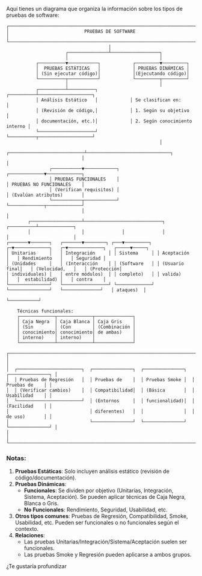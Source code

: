 Aquí tienes un diagrama que organiza la información sobre los tipos de pruebas de software:

```
┌───────────────────────────────────────────────────────────────────────────────┐
│                            PRUEBAS DE SOFTWARE                                │
└───────────────────────────────────────────────────────────────────────────────┘
                                      │
                      ┌───────────────┴──────────────────┐
                      │                                  │
           ┌──────────▼───────────┐            ┌─────────▼─────────┐
           │  PRUEBAS ESTÁTICAS   │            │ PRUEBAS DINÁMICAS │
           │ (Sin ejecutar código)│            │(Ejecutando código)│
           └──────────┬───────────┘            └─────────┬─────────┘
                      │                                  │
           ┌──────────┴──────────┐            ┌──────────┴────────────────────┐
           │ Análisis Estático   │            │ Se clasifican en:             │
           │ (Revisión de código,│            │ 1. Según su objetivo          │
           │ documentación, etc.)│            │ 2. Según conocimiento interno │
           └─────────────────────┘            └──────────┬────────────────────┘
                                                         │
                            ┌────────────────────────────┴───────────────────────────────┐
                            │                                                            │
                ┌───────────▼────────────┐                                 ┌─────────────▼─────────────┐
                │ PRUEBAS FUNCIONALES    │                                 │ PRUEBAS NO FUNCIONALES    │
                │ (Verifican requisitos) │                                 │ (Evalúan atributos)       │
                └───────────┬────────────┘                                 └─────────────┬─────────────┘
                            │                                                            │
        ┌───────────────────┴─────────────────────────────┐                   ┌──────────┴─────────────┐
        │                   │              │              │                   │                        │
┌───────▼───────┐   ┌───────▼────────┐ ┌───▼─────────┐ ┌─▼─────────────┐   ┌─▼─────────────┐   ┌─────▼─────┐
│ Unitarias     │   │ Integración     │ │ Sistema     │ │ Aceptación    │   │ Rendimiento   │   │ Seguridad │
│ (Unidades     │   │ (Interacción    │ │ (Software   │ │ (Usuario final│   │ (Velocidad,   │   │ (Protección│
│ individuales) │   │ entre módulos)  │ │ completo)   │ │ valida)       │   │  estabilidad) │   │ contra    │
└───────────────┘   └─────────────────┘ └─────────────┘ └───────────────┘   └──────────────┘   │ ataques)  │
                                                                                              └───────────┘

    Técnicas funcionales:
    ┌─────────────┬─────────────┬──────────────┐
    │ Caja Negra  │ Caja Blanca │ Caja Gris    │
    │ (Sin        │ (Con        │ (Combinación │
    │ conocimiento│ conocimiento│ de ambas)    │
    │ interno)    │ interno)    │              │
    └─────────────┴─────────────┴──────────────┘

┌──────────────────────────────────────────────────────────────────────────────────────┐
│                                                                                      │
│  ┌────────────────────────┐  ┌───────────────┐  ┌───────────────┐  ┌───────────────┐ │
│  │ Pruebas de Regresión   │  │ Pruebas de    │  │ Pruebas Smoke │  │ Pruebas de    │ │
│  │ (Verificar cambios)    │  │ Compatibilidad│  │ (Básica       │  │ Usabilidad    │ │
│  └────────────────────────┘  │ (Entornos     │  │ funcionalidad)│  │ (Facilidad    │ │
│                              │ diferentes)   │  │               │  │ de uso)       │ │
│                              └───────────────┘  └───────────────┘  └───────────────┘ │
│                                                                                      │
└──────────────────────────────────────────────────────────────────────────────────────┘
```

### Notas:
1. **Pruebas Estáticas**: Solo incluyen análisis estático (revisión de código/documentación).
2. **Pruebas Dinámicas**:
   - **Funcionales**: Se dividen por objetivo (Unitarias, Integración, Sistema, Aceptación). Se pueden aplicar técnicas de Caja Negra, Blanca o Gris.
   - **No Funcionales**: Rendimiento, Seguridad, Usabilidad, etc.
3. **Otros tipos comunes**: Pruebas de Regresión, Compatibilidad, Smoke, Usabilidad, etc. Pueden ser funcionales o no funcionales según el contexto.
4. **Relaciones**:
   - Las pruebas Unitarias/Integración/Sistema/Aceptación suelen ser funcionales.
   - Las pruebas Smoke y Regresión pueden aplicarse a ambos grupos.

¿Te gustaría profundizar